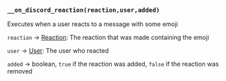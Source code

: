 ### `__on_discord_reaction(reaction,user,added)`

Executes when a user reacts to a message with some emoji

`reaction` -> [Reaction](/values/reaction.md): The reaction that was made containing the emoji

`user` -> [User](/values/user.md): The user who reacted

`added` -> boolean, `true` if the reaction was added, `false` if the reaction was removed